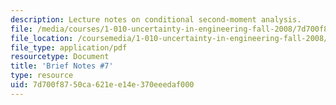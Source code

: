 ```yaml
---
description: Lecture notes on conditional second-moment analysis.
file: /media/courses/1-010-uncertainty-in-engineering-fall-2008/7d700f8750ca621ee14e370eeedaf000_notes_07.pdf
file_location: /coursemedia/1-010-uncertainty-in-engineering-fall-2008/7d700f8750ca621ee14e370eeedaf000_notes_07.pdf
file_type: application/pdf
resourcetype: Document
title: 'Brief Notes #7'
type: resource
uid: 7d700f87-50ca-621e-e14e-370eeedaf000
---
```

